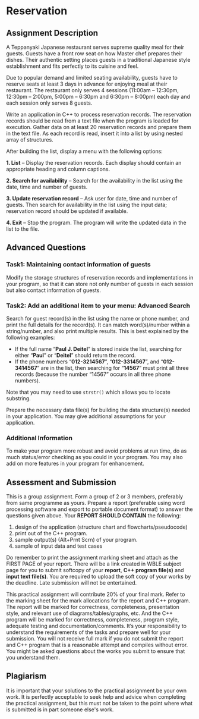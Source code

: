 # Reservation

## Assignment Description
A Teppanyaki Japanese restaurant serves supreme quality meal for their guests. Guests have a
front row seat on how Master chef prepares their dishes. Their authentic setting places guests
in a traditional Japanese style establishment and fits perfectly to its cuisine and feel.

Due to popular demand and limited seating availability, guests have to reserve seats at least 3
days in advance for enjoying meal at their restaurant. The restaurant only serves 4 sessions
(11:00am – 12:30pm, 12:30pm – 2:00pm, 5:00pm – 6:30pm and 6:30pm – 8:00pm) each day
and each session only serves 8 guests.

Write an application in C++ to process reservation records. The reservation records should be
read from a text file when the program is loaded for execution. Gather data on at least 20
reservation records and prepare them in the text file. As each record is read, insert it into a list
by using nested array of structures.

After building the list, display a menu with the following options:

  **1. List** – Display the reservation records. Each display should contain an appropriate
heading and column captions.

  **2. Search for availability** – Search for the availability in the list using the date, time and
number of guests.

  **3. Update reservation record** – Ask user for date, time and number of guests. Then
search for availability in the list using the input data; reservation record should be
updated if available.

  **4. Exit** – Stop the program. The program will write the updated data in the list to the
file.

## Advanced Questions
### Task1: Maintaining contact information of guests
Modify the storage structures of reservation records and implementations in your program, so
that it can store not only number of guests in each session but also contact information of
guests.

### Task2: Add an additional item to your menu: Advanced Search
Search for guest record(s) in the list using the name or phone number, and print the full
details for the record(s). It can match word(s)/number within a string/number, and also print
multiple results. This is best explained by the following examples:
  - If the full name “**Paul J. Deitel**” is stored inside the list, searching for either “**Paul**” or
“**Deitel**” should return the record.
  - If the phone numbers “**012-3214567**”, “**012-3314567**”, and “**012-3414567**” are in the list,
then searching for “**14567**” must print all three records (because the number “14567”
occurs in all three phone numbers).

Note that you may need to use `strstr()` which allows you to locate substring.

Prepare the necessary data file(s) for building the data structure(s) needed in your application.
You may give additional assumptions for your application.

### Additional Information
To make your program more robust and avoid problems at run time, do as much status/error
checking as you could in your program. You may also add on more features in your program
for enhancement.

## Assessment and Submission
This is a group assignment. Form a group of 2 or 3 members, preferably from same
programme as yours. Prepare a report (preferable using word processing software and export
to portable document format) to answer the questions given above.
Your **REPORT SHOULD CONTAIN** the following:
  1. design of the application (structure chart and flowcharts/pseudocode)
  2. print out of the C++ program.
  3. sample output(s) (Alt+Prnt Scrn) of your program.
  4. sample of input data and test cases
  
Do remember to print the assignment marking sheet and attach as the FIRST PAGE of your
report. There will be a link created in WBLE subject page for you to submit softcopy of your
**report**, **C++ program file(s)** and **input text file(s)**. You are required to upload the soft copy
of your works by the deadline. Late submission will not be entertained.

This practical assignment will contribute 20% of your final mark. Refer to the marking sheet
for the mark allocations for the report and C++ program. The report will be marked for
correctness, completeness, presentation style, and relevant use of diagrams/tables/graphs,
etc. And the C++ program will be marked for correctness, completeness, program style,
adequate testing and documentation/comments. It’s your responsibility to understand the
requirements of the tasks and prepare well for your submission. You will not receive full
mark if you do not submit the report and C++ program that is a reasonable attempt and
compiles without error. You might be asked questions about the works you submit to ensure
that you understand them.

## Plagiarism
It is important that your solutions to the practical assignment be your own work. It is
perfectly acceptable to seek help and advice when completing the practical assignment, but
this must not be taken to the point where what is submitted is in part someone else's work.